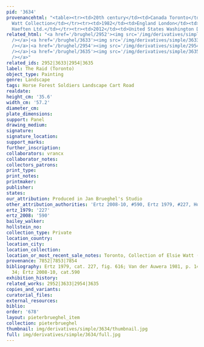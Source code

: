 ```yaml
---
pid: '3634'
provenancehtml: "<table><tr><td>20th century</td><td>Canada Toronto</td><td>Elsie
  Watt Collection</td></tr><tr><td>1982</td><td>England London</td><td>Johnny van
  Haeften Ltd.</td></tr><tr><td>2012</td><td>United States Washington DC</td><td></td></tr></table>"
related_html: "<a href='/brughel/2952'><img src='/img/derivatives/simple/2952/thumbnail.jpg'
  /></a>|<a href='/brughel/3633'><img src='/img/derivatives/simple/3633/thumbnail.jpg'
  /></a>|<a href='/brughel/2954'><img src='/img/derivatives/simple/2954/thumbnail.jpg'
  /></a>|<a href='/brughel/3635'><img src='/img/derivatives/simple/3635/thumbnail.jpg'
  /></a>"
related_ids: 2952|3633|2954|3635
label: The Raid (Toronto)
object_type: Painting
genre: Landscape
tags: Horse Forest Soldiers Landscape Cart Road
realdate:
height_cm: '35.6'
width_cm: '57.2'
diameter_cm:
plate_dimensions:
support: Panel
drawing_medium:
signature:
signature_location:
support_marks:
further_inscription:
collaborators: vrancx
collaborator_notes:
collectors_patrons:
print_type:
print_notes:
printmaker:
publisher:
states:
our_attribution: Produced in Jan Brueghel's Studio
other_attribution_authorities: 'Ertz 2008-10, #590, Ertz 1979, #227, Honig database'
ertz_1979: '227'
ertz_2008: '590'
bailey_walker:
hollstein_no:
collection_type: Private
location_country:
location_city:
location_collection:
location_or_most_recent_sale_notes: Toronto, Collection of Elsie Watt (?)
provenance: 7852|7853|7854
bibliography: Ertz 1979, cat. 227, fig. 616; Van der Auwera 1981, p. 143, 144, note
  34; Ertz 2008-10, cat.590
exhibition_history:
related_works: 2952|3633|2954|3635
copies_and_variants:
curatorial_files:
external_resources:
biblio:
order: '678'
layout: pieterbrueghel_item
collection: pieterbrueghel
thumbnail: img/derivatives/simple/3634/thumbnail.jpg
full: img/derivatives/simple/3634/full.jpg
---
```

